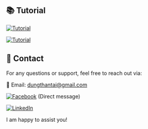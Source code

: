 ## 📚 Tutorial

[![Tutorial](https://img.shields.io/badge/Tutorial-English-red?style=for-the-badge&logo=google)](https://github.com/dungthantai/HttpFlex/blob/main/README_EN.md)

[![Tutorial](https://img.shields.io/badge/Tutorial-Vietnamese-blue?style=for-the-badge&logo=google)](https://github.com/dungthantai/HttpFlex/blob/main/README_VI.md)

## 💬 Contact

For any questions or support, feel free to reach out via:

📧 Email: [dungthantai@gmail.com](mailto:dungthantai@gmail.com)

[![Facebook](https://img.shields.io/badge/Facebook-dungthantai-blue?style=for-the-badge&logo=facebook)](https://facebook.com/dungthantai) (Direct message)

[![LinkedIn](https://img.shields.io/badge/LinkedIn-dungthantai-blue?style=for-the-badge&logo=linkedin)](https://www.linkedin.com/in/dungthantai)

I am happy to assist you!

  
